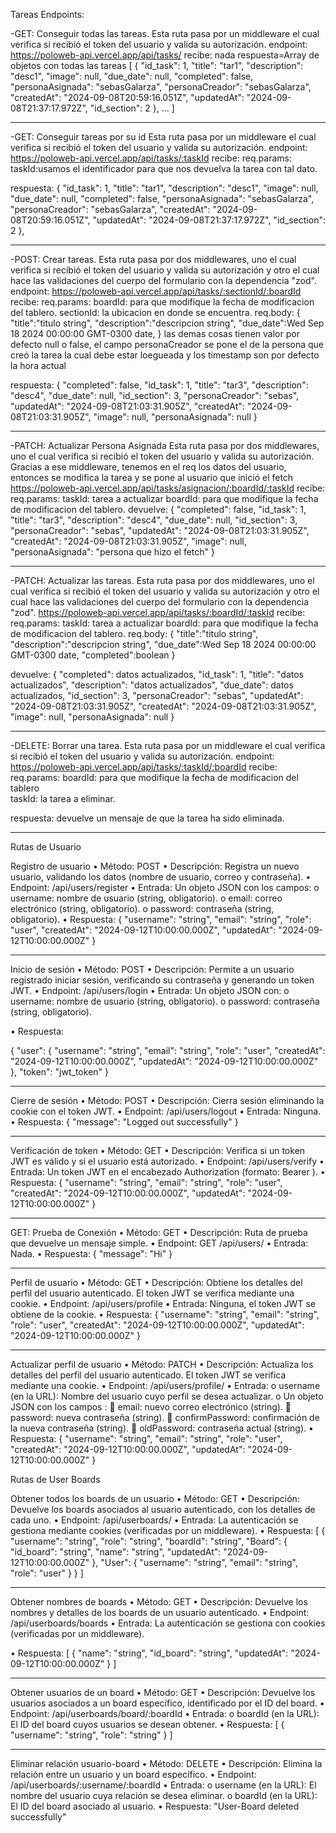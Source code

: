 Tareas Endpoints:

-GET: Conseguir todas las tareas. 
Esta ruta pasa por un middleware el cual verifica si recibió el token del usuario y valida su autorización.
endpoint: https://poloweb-api.vercel.app/api/tasks/
recibe: nada
respuesta=Array de objetos con todas las tareas
[
				{
					"id_task": 1,
					"title": "tar1",
					"description": "desc1",
					"image": null,
					"due_date": null,
					"completed": false,
					"personaAsignada": "sebasGalarza",
					"personaCreador": "sebasGalarza",
					"createdAt": "2024-09-08T20:59:16.051Z",
					"updatedAt": "2024-09-08T21:37:17.972Z",
					"id_section": 2
				},
    ...
]

-----------------------
-GET: Conseguir tareas por su id
Esta ruta pasa por un middleware el cual verifica si recibió el token del usuario y valida su autorización.
endpoint: https://poloweb-api.vercel.app/api/tasks/:taskId
recibe: 
    req.params: taskId:usamos el identificador para que nos devuelva la tarea con tal dato.

respuesta:
{
					"id_task": 1,
					"title": "tar1",
					"description": "desc1",
					"image": null,
					"due_date": null,
					"completed": false,
					"personaAsignada": "sebasGalarza",
					"personaCreador": "sebasGalarza",
					"createdAt": "2024-09-08T20:59:16.051Z",
					"updatedAt": "2024-09-08T21:37:17.972Z",
					"id_section": 2
	},
 
 -----------------------
-POST: Crear tareas.
Esta ruta pasa por dos middlewares, uno el cual verifica si recibió el token del usuario y valida su autorización y otro el cual hace las validaciones del cuerpo del formulario con la dependencia "zod".
endpoint: https://poloweb-api.vercel.app/api/tasks/:sectionId/:boardId
recibe:
req.params: 
    boardId: para que modifique la fecha de modificacion del tablero.
    sectionId: la ubicacion en donde se encuentra.
req.body:
{
  "title":"titulo string",
  "description":"descripcion string",
  "due_date":Wed Sep 18 2024 00:00:00 GMT-0300 date,
}
las demas cosas tienen valor por defecto null o false, el campo personaCreador se pone el de la persona que creó la tarea la cual debe estar loegueada y los timestamp son por defecto la hora actual

respuesta: 
{
	"completed": false,
	"id_task": 1,
	"title": "tar3",
	"description": "desc4",
	"due_date": null,
	"id_section": 3,
	"personaCreador": "sebas",
	"updatedAt": "2024-09-08T21:03:31.905Z",
	"createdAt": "2024-09-08T21:03:31.905Z",
	"image": null,
	"personaAsignada": null
}

 -----------------------
-PATCH: Actualizar Persona Asignada
Esta ruta pasa por dos middlewares, uno el cual verifica si recibió el token del usuario y valida su autorización.
Gracias a ese middleware, tenemos en el req los datos del usuario, entonces se modifica la tarea y se pone al usuario que inició el fetch
https://poloweb-api.vercel.app/api/tasks/asignacion/:boardId/:taskId
recibe: 
req.params: 
    taskId: tarea a actualizar
    boardId: para que modifique la fecha de modificacion del tablero.
devuelve:
{
	"completed": false,
	"id_task": 1,
	"title": "tar3",
	"description": "desc4",
	"due_date": null,
	"id_section": 3,
	"personaCreador": "sebas",
	"updatedAt": "2024-09-08T21:03:31.905Z",
	"createdAt": "2024-09-08T21:03:31.905Z",
	"image": null,
	"personaAsignada": "persona que hizo el fetch"
}

 -----------------------
-PATCH: Actualizar las tareas.
Esta ruta pasa por dos middlewares, uno el cual verifica si recibió el token del usuario y valida su autorización y otro el cual hace las validaciones del cuerpo del formulario con la dependencia "zod".
https://poloweb-api.vercel.app/api/tasks/:boardId/:taskId
recibe: 
req.params: 
    taskId: tarea a actualizar
    boardId: para que modifique la fecha de modificacion del tablero.
req.body:
    {
  "title":"titulo string",
  "description":"descripcion string",
  "due_date":Wed Sep 18 2024 00:00:00 GMT-0300 date,
  "completed":boolean
}

devuelve: {
	"completed": datos actualizados,
	"id_task": 1,
	"title": "datos actualizados",
	"description": "datos actualizados",
	"due_date": datos actualizados,
	"id_section": 3,
	"personaCreador": "sebas",
	"updatedAt": "2024-09-08T21:03:31.905Z",
	"createdAt": "2024-09-08T21:03:31.905Z",
	"image": null,
	"personaAsignada": null
}

-----------------------
-DELETE: Borrar una tarea.
Esta ruta pasa por un middleware el cual verifica si recibió el token del usuario y valida su autorización.
endpoint: https://poloweb-api.vercel.app/api/tasks/:taskId/:boardId
recibe: 
req.params: 
    boardId: para que modifique la fecha de modificacion del tablero  
    taskId: la tarea a eliminar.
    
respuesta: devuelve un mensaje de que la tarea ha sido eliminada.

-----------------------
Rutas de Usuario

Registro de usuario
•	Método: POST
•	Descripción: Registra un nuevo usuario, validando los datos (nombre de usuario, correo y contraseña).
•	Endpoint: /api/users/register
•	Entrada: Un objeto JSON con los campos:
o	username: nombre de usuario (string, obligatorio).
o	email: correo electrónico (string, obligatorio).
o	password: contraseña (string, obligatorio).
•	Respuesta:
{
  "username": "string",
  "email": "string",
  "role": "user",
  "createdAt": "2024-09-12T10:00:00.000Z",
  "updatedAt": "2024-09-12T10:00:00.000Z"
}


________________________________________
Inicio de sesión
•	Método: POST
•	Descripción: Permite a un usuario registrado iniciar sesión, verificando su contraseña y generando un token JWT.
•	Endpoint: /api/users/login
•	Entrada: Un objeto JSON con:
o	username: nombre de usuario (string, obligatorio).
o	password: contraseña (string, obligatorio).




•	Respuesta:

{
  "user": {
    "username": "string",
    "email": "string",
    "role": "user",
    "createdAt": "2024-09-12T10:00:00.000Z",
    "updatedAt": "2024-09-12T10:00:00.000Z"
  },
  "token": "jwt_token"
}

________________________________________
Cierre de sesión
•	Método: POST
•	Descripción: Cierra sesión eliminando la cookie con el token JWT.
•	Endpoint: /api/users/logout
•	Entrada: Ninguna.
•	Respuesta:
{
  "message": "Logged out successfully"
}
________________________________________
Verificación de token
•	Método: GET
•	Descripción: Verifica si un token JWT es válido y si el usuario está autorizado.
•	Endpoint: /api/users/verify
•	Entrada: Un token JWT en el encabezado Authorization (formato: Bearer <token>).
•	Respuesta:
{
  "username": "string",
  "email": "string",
  "role": "user",
  "createdAt": "2024-09-12T10:00:00.000Z",
  "updatedAt": "2024-09-12T10:00:00.000Z" 
 }
________________________________________
 GET: Prueba de Conexión
•	Método: GET
•	Descripción: Ruta de prueba que devuelve un mensaje simple.
•	Endpoint: GET /api/users/
•	Entrada: Nada.
•	Respuesta:
{
  "message": "Hi"
}

________________________________________
Perfil de usuario
•	Método: GET
•	Descripción: Obtiene los detalles del perfil del usuario autenticado. El token JWT se verifica mediante una cookie.
•	Endpoint: /api/users/profile
•	Entrada: Ninguna, el token JWT se obtiene de la cookie.
•	Respuesta:
{
  "username": "string",
  "email": "string",
  "role": "user",
  "createdAt": "2024-09-12T10:00:00.000Z",
  "updatedAt": "2024-09-12T10:00:00.000Z"
}












________________________________________
Actualizar perfil de usuario
•	Método: PATCH
•	Descripción: Actualiza los detalles del perfil del usuario autenticado. El token JWT se verifica mediante una cookie.
•	Endpoint: /api/users/profile/
•	Entrada:
o	username (en la URL): Nombre del usuario cuyo perfil se desea actualizar.
o	Un objeto JSON con los campos :
	email: nuevo correo electrónico (string).
	password: nueva contraseña (string).
	confirmPassword: confirmación de la nueva contraseña (string).
	oldPassword: contraseña actual (string).
•	Respuesta:
{
  "username": "string",
  "email": "string",
  "role": "user",
  "createdAt": "2024-09-12T10:00:00.000Z",
  "updatedAt": "2024-09-12T10:00:00.000Z"
}









Rutas de User Boards

Obtener todos los boards de un usuario
•	Método: GET
•	Descripción: Devuelve los boards asociados al usuario autenticado, con los detalles de cada uno.
•	Endpoint: /api/userboards/
•	Entrada: La autenticación se gestiona mediante cookies (verificadas por un middleware).
•	Respuesta:
[
  {
    "username": "string",
    "role": "string",
    "boardId": "string",
    "Board": {
      "id_board": "string",
      "name": "string",
      "updatedAt": "2024-09-12T10:00:00.000Z"
    },
    "User": {
      "username": "string",
      "email": "string",
      "role": "user"
    }
  }
]



________________________________________
Obtener nombres de boards
•	Método: GET
•	Descripción: Devuelve los nombres y detalles de los boards de un usuario autenticado.
•	Endpoint: /api/userboards/boards
•	Entrada: La autenticación se gestiona con cookies (verificadas por un middleware).

•	Respuesta:
[
  {
    "name": "string",
    "id_board": "string",
    "updatedAt": "2024-09-12T10:00:00.000Z"
  }
]

________________________________________
Obtener usuarios de un board
•	Método: GET
•	Descripción: Devuelve los usuarios asociados a un board específico, identificado por el ID del board.
•	Endpoint: /api/userboards/board/:boardId
•	Entrada:
o	boardId (en la URL): El ID del board cuyos usuarios se desean obtener.
•	Respuesta:
[
  {
    "username": "string",
    "role": "string"
  }
]

________________________________________
Eliminar relación usuario-board
•	Método: DELETE
•	Descripción: Elimina la relación entre un usuario y un board específico.
•	Endpoint: /api/userboards/:username/:boardId
•	Entrada:
o	username (en la URL): El nombre del usuario cuya relación se desea eliminar.
o	boardId (en la URL): El ID del board asociado al usuario.
•	Respuesta:
"User-Board deleted successfully"

